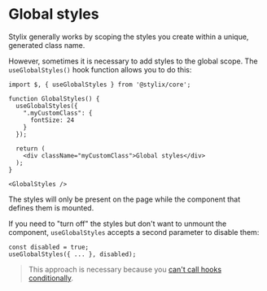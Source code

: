# Global styles

Stylix generally works by scoping the styles you create within a unique, generated class name.

However, sometimes it is necessary to add styles to the global scope. The `useGlobalStyles()` hook function allows you to do this:

```tsx
import $, { useGlobalStyles } from '@stylix/core';

function GlobalStyles() {
  useGlobalStyles({
    ".myCustomClass": {
      fontSize: 24
    }
  });
  
  return (
    <div className="myCustomClass">Global styles</div>
  );
}

<GlobalStyles />
```

The styles will only be present on the page while the component that defines them is mounted.

If you need to "turn off" the styles but don't want to unmount the component, `useGlobalStyles` accepts a second parameter to disable them:
 
```tsx
const disabled = true;
useGlobalStyles({ ... }, disabled);
```

> This approach is necessary because you [can't call hooks conditionally](https://reactjs.org/docs/hooks-rules.html#only-call-hooks-at-the-top-level).
